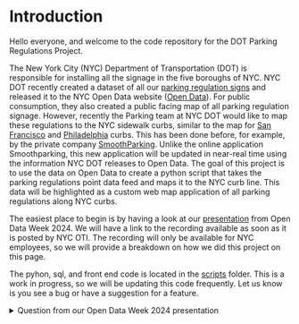 # Introduction

Hello everyone, and welcome to the code repository for the DOT Parking Regulations Project.

The New York City (NYC) Department of Transportation (DOT) is responsible for installing all the signage in the five boroughs of NYC. NYC DOT recently created a dataset of all our [parking regulation signs](https://data.cityofnewyork.us/Transportation/Parking-Regulation-Locations-and-Signs/nfid-uabd/about_data) and released it to the NYC Open Data website ([Open Data]([url](https://opendata.cityofnewyork.us/))). For public consumption, they also created a public facing map of all parking regulation signage. However, recently the Parking team at NYC DOT would like to map these regulations to the NYC sidewalk curbs, similar to the map for [San Francisco](https://data.sfgov.org/Transportation/Map-of-Parking-Regulations/qbyz-te2i) and [Philadelphia](https://demos.azavea.com/phila-curb-map/) curbs.  This has been done before, for example, by the private company [SmoothParking](smoothparking.com).  Unlike the online application Smoothparking, this new application will be updated in near-real time using the information NYC DOT releases to Open Data. The goal of this project is to use the data on Open Data to create a python script that takes the parking regulations point data feed and maps it to the NYC curb line. This data will be highlighted as a custom web map application of all parking regulations along NYC curbs.

The easiest place to begin is by having a look at our [presentation](https://github.com/Jada68/DOT-Parking-Regulations/blob/main/presentations/Open%20Data%20Week%202024%20presentation_final.pdf) from Open Data Week 2024.  We will have a link to the recording available as soon as it is posted by NYC OTI.  The recording will only be available for NYC employees, so we will provide a breakdown on how we did this project on this page.

The pyhon, sql, and front end code is located in the [scripts](https://github.com/Jada68/DOT-Parking-Regulations/blob/main/scripts/) folder. This is a work in progress, so we will be updating this code frequently.  Let us know is you see a bug or have a suggestion for a feature.

<details>

<summary>Question from our Open Data Week 2024 presentation</summary>

### Would love to be able to download these clean layers directly from the web app, if possible :)

We can add a download option on our list of things to do.  However, it might not be necessary since we may decide to upload this data (as is) to open data.  If that is the case, then you can access the data using the SODA api provided.

### Are you able to share contact info?

Sure! You can reach Jada at Jada.Macharie96@myhunter.cuny.edu, and Maddalena at mromano1@dot.nyc.gov

### I’m curious what the front end is built on?

We used as many open source tools as possible for this build--QGIS for spatial dataset exploration, PostGreSQL for the data engineering, and Python for the coding.  For the front end, we went with ESRI's Javascript API because it was easier.  As a student, Jada was able to create a developer account on ArcGIS Online and use the api.  However, the rontend could easily have been built with Open Layers or React.js with a basemap from Carto or Mapbox.  

### Do you anticipate publishing these parking regulations line features on OpenData?

That is the plan, but neither Jada or I make that decision--we need to go to the data owners and get the okay.  Matt Garcia, who spoke during presentation is one of those data owners, but there are others that also need to be consulted, hence, no timeline yet.

### This is awesome, so this is an enhancement to https://nycdotsigns.net/?

We're thinking of it as a separate applicaiton for now. No plans on retiring the OG website.

###  I am just generally curious about your experience with various mapping tools and what do you find to be the most seamless for various mapping tasks. 

I (Maddalena) started with ESRI products, because of course I did--they market their products to every school, public sector agency, and non-profit.  I also learned Transmap and Idrisi products, and a little bit of GRASS.  Once I got into the private sector, I learned just how expensive commerical of the shelf (COTS) software could be, and I started experimenting with other resources like Google Maps, Carto, Mapbox.  My love is web mapping, so that was my sandbox.  When QGIS became popular, I asked my team to use it because we could quickly create Leaflet maps.  

However, I now work in public sector, and we have access to ArcGIS Online.  This makes the ArcGIS Javascript API a viable option for creating frontends--as long as our data lives in REST services (which we create) or as geojson files (which are bigger and slow things down, but still a useful option.  But that doesn't mean that I don't use plotly, React, OpenLayers--use whatever works best I say.

As far as desktop software, I find free open source software (FOSS) to be less intuitive than COTS, which is both good and bad.  A power user can get lots of stuff done with QGIS--it reminds me of the original ArcGIS which required the user to be more savvy.  New products tend to have a better User Interface (UI), which is great for more casual users because it can help them to get started more quickly.  However, both require time to learn how to use it.

### The only suggestion I have is to user-test some prototypes of the web app map for varying degrees of vision levels/color maps.

Will do!  When in development, we test our app using the Google Chrome's Colorblindly extension.  It lets us view what the colors would look nice in all different types of colorblindness.  We do use colorbrewer often as well to get us started with color schemes--they have palettes that are colorblind friendly.  When we move to production, our ITT team checks for accessibilty of all types before an app goes public.

### I had questions about the python portion, when you used geopandas, which portion did you use geopandas for?

For this project we mainly use it for creating geodataframes and manipulating the data, but I've used it for much more.  If you've never used it, but are curious, check out [this link](https://github.com/geopandas/geopandas?tab=readme-ov-file) for a good description of what geopandas and shapely libraries do.

### What type of performance challenges did you have working with the large datasets and how did you overcome them?

Hahahahaha we haven't--yet.  We are still playing with the data.  I'm considering a docker, since it may help to distribute the data processing over multiple servers.  Stay tuned to hear about all our trials and tribulations.

### I will definitely like to follow up and see if there are plan to include other curb usage as that was something I did (measure each restaurant shed/citibike rack) and evening and Sunday parking.

There are!  We do plan to make the app more robust, and add more layers, filters, and other ways to parse the data.  As of 3/20/2024, we have figured out how to map to the curbline, and we are currently working on a frontend to display that.  Baby steps.

### Can you say a little more about how you were able to reduce query run time?

Sure...we reduced the size of the dataset U+1F643

00:56:21	Jack Rosacker (DCP):	Two questions if there's time: (1) Was there a specific design choice that led to you using the Esri JS API vs Experience Builder or similar, and (2) Looking back, would you have chosen any different tools or techniques?

00:58:45	Casey Smith (DCP):	Curious if you’ve considered containerizing the process in something like docker?

01:01:47	lucinachavez:	Lucina Chavez: chavezlucina1@gmail.com

01:04:19	Dan Levine:	Working at another city agency, I have had similar concerns about publishing processed data that has not been fully QA'ed. great to hear your consideration and thanks for sharing your work in progress!

01:04:32	Bartosz Bonczak:	Great work! Two questions: (1) is signage data available on Open Data is the same as DOT’s SIMS data base - does it also updates daily? (2) Are there plans to incorporate temporal aspect of the parking signs that would lead to something like SpotAngels App does?

01:04:39	Dennis's iPhone (2):	Will there be way to subscribe to changes occurring in parking regulations with in a region or a map of block

01:04:45	Jada Grandchamps:	Replying to "Can you say a little..."
Building spatial indices creates an organized tree so that SQL isn’t looping through all the data but through specific indices that fit the code

01:06:04	Casey Smith (DCP):	Replying to "Curious if you’ve co..."
I’m certainly not a docker—but its an open platform that allows you to separate your applications/processes from your own infrastructure to increase processing speeds

01:06:44	Jada Grandchamps:	I used the sqlalchemy package to pull my SQL queries into python

01:08:34	Emily Pramik (IBO):	Replying to "Wonderful work, Jada..."
colorbrewer could be a good place to start: https://colorbrewer2.org/

01:08:40	Jada Grandchamps:	Replying to "Curious if you’ve co..."
@Casey Smith (DCP) Thank you. I will definitely look into this

01:09:36	Amir Hassan:	Python Tutorial (w3schools.com)
@Sarah Ward, this is a great resource that I used to learn Python from

01:10:29	lucinachavez:	Having just spent the past 4 months collecting parking data, I appreciate how multi-pronged this issue is—particularly vis-a-vis congestion pricing and curb management where parking is under crossfire—how do you see this tool benefitting/supporting the public as we enter this new NYC DOT era?

01:14:36	Bartosz Bonczak:	Simply switching to code-based processing (like Python and GeoPandas) might help in performance as it doesn’t need to render all of the data points saving memory. Of course there are other options when moving away from the single machine.

01:17:15	Amir Hassan:	NYC DOT folks, how about roadwalks that are on PANYNJ property, such as JFK, but have NYC DOT signage on it?



</details>
